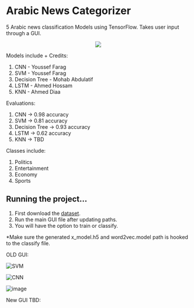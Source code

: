 # Arabic News Categorizer
5 Arabic news classification Models using TensorFlow. Takes user input through a GUI.

<div align="center">
  <img src="https://www.tensorflow.org/images/tf_logo_horizontal.png">
</div>

Models include + Credits:
1. CNN - Youssef Farag
2. SVM - Youssef Farag
3. Decision Tree - Mohab Abdulatif
4. LSTM - Ahmed Hossam
5. KNN - Ahmed Diaa

Evaluations:
1. CNN -> 0.98 accuracy
2. SVM -> 0.81 accuracy
3. Decision Tree -> 0.93 accuracy
4. LSTM -> 0.62 accuracy
5. KNN -> TBD

Classes include:
1. Politics
2. Entertainment
3. Economy
4. Sports

## Running the project...

1. First download the [dataset](https://drive.google.com/drive/folders/1tuUSgPN1fskJso1D9ZSOt7WVWg7dFouv?usp=share_link).
2. Run the main GUI file after updating paths.
3. You will have the option to train or classify.

*Make sure the generated x_model.h5 and word2vec.model path is hooked to the classify file.

OLD GUI:

![SVM](https://github.com/JoeFarag-00/Arabic-News-Categorizer-v2.0/assets/88057098/7d54160f-b860-4f9a-96ad-fea38009f7a7)

![CNN](https://user-images.githubusercontent.com/88057098/235503436-7c7cac22-bd82-432e-b320-97785eb9f316.png)

![image](https://user-images.githubusercontent.com/88057098/235503401-9babce5d-ca53-48a3-abb9-0f7c7e6e9eb6.png)

New GUI TBD:
